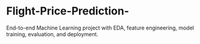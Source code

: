# Flight-Price-Prediction-
End-to-end Machine Learning project with EDA, feature engineering, model training, evaluation, and deployment.
